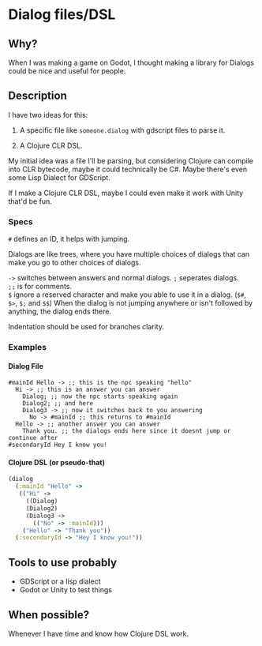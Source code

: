 # Dialog files/DSL

## Why?

When I was making a game on Godot, I thought making a library for Dialogs could be nice and useful for people.

## Description

I have two ideas for this:  

1. A specific file like `someone.dialog` with gdscript files to parse it.

2. A Clojure CLR DSL.

My initial idea was a file I'll be parsing, but considering Clojure can compile into CLR bytecode, maybe it could technically be C#. Maybe there's even some Lisp Dialect for GDScript.

If I make a Clojure CLR DSL, maybe I could even make it work with Unity that'd be fun.

### Specs

`#` defines an ID, it helps with jumping.

Dialogs are like trees, where you have multiple choices of dialogs that can make you go to other choices of dialogs.  

`->` switches between answers and normal dialogs.
`;` seperates dialogs.  
`;;` is for comments.  
`$` ignore a reserved character and make you able to use it in a dialog. (`$#`, `$>`, `$;` and `$$`) 
When the dialog is not jumping anywhere or isn't followed by anything, the dialog ends there.

Indentation should be used for branches clarity.

### Examples

#### Dialog File
```
#mainId Hello -> ;; this is the npc speaking "hello"
  Hi -> ;; this is an answer you can answer
    Dialog; ;; now the npc starts speaking again
    Dialog2; ;; and here
    Dialog3 -> ;; now it switches back to you answering
      No -> #mainId ;; this returns to #mainId
  Hello -> ;; another answer you can answer
    Thank you. ;; the dialogs ends here since it doesnt jump or continue after
#secondaryId Hey I know you!
```

#### Clojure DSL (or pseudo-that)
```clj
(dialog
  (:mainId "Hello" -> 
   (("Hi" ->
     ((Dialog)
     (Dialog2)
     (Dialog3 -> 
       (("No" -> :mainId)))
    ("Hello" -> "Thank you"))
  (:secondaryId -> "Hey I know you!"))
```

## Tools to use probably

- GDScript or a lisp dialect
- Godot or Unity to test things

## When possible?

Whenever I have time and know how Clojure DSL work.
